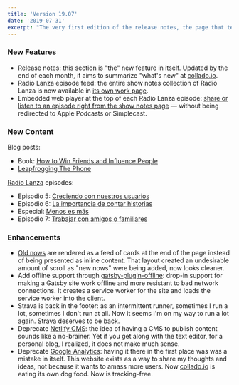 ```yaml
---
title: 'Version 19.07'
date: '2019-07-31'
excerpt: "The very first edition of the release notes, the page that tells you what's changed ✨"
---
```


### New Features

- Release notes: this section is "the" new feature in itself. Updated by the end of each month, it aims to summarize "what's new" at [collado.io](#).
- Radio Lanza episode feed: the entire show notes collection of Radio Lanza is now available in [its own work page](/work/radio-lanza).
- Embedded web player at the top of each Radio Lanza episode: [share or listen to an episode right from the show notes page](/work/radio-lanza/episodes/0) — without being redirected to Apple Podcasts or Simplecast.

### New Content

Blog posts:

- Book: [How to Win Friends and Influence People](/blog/2019/how-to-win-friends-and-influence-people)
- [Leapfrogging The Phone](/blog/2019/leapfrogging-the-phone)

[Radio Lanza](/work/radio-lanza) episodes:

- Episodio 5: [Creciendo con nuestros usuarios](/work/radio-lanza/episodes/5)
- Episodio 6: [La importancia de contar historias](/work/radio-lanza/episodes/6)
- Especial: [Menos es más](/work/radio-lanza/episodes/especial-menos-es-mas)
- Episodio 7: [Trabajar con amigos o familiares](/work/radio-lanza/episodes/7)

### Enhancements

- [Old nows](/now) are rendered as a feed of cards at the end of the page instead of being presented as inline content. That layout created an undesirable amount of scroll as "new nows" were being added, now looks cleaner.
- Add offline support through [gatsby-plugin-offline](https://github.com/gatsbyjs/gatsby/tree/master/packages/gatsby-plugin-offline): drop-in support for making a Gatsby site work offline and more resistant to bad network connections. It creates a service worker for the site and loads the service worker into the client.
- Strava is back in the footer: as an intermittent runner, sometimes I run a lot, sometimes I don't run at all. Now it seems I'm on my way to run a lot again. Strava deserves to be back.
- Deprecate [Netlify CMS](https://github.com/netlify/netlify-cms): the idea of having a CMS to publish content sounds like a no-brainer. Yet if you get along with the text editor, for a personal blog, I realized, it does not make much sense.
- Deprecate [Google Analytics](https://github.com/gatsbyjs/gatsby/tree/master/packages/gatsby-plugin-google-analytics): having it there in the first place was was a mistake in itself. This website exists as a way to share my thoughts and ideas, not because it wants to amass more users. Now [collado.io](/) is eating its own dog food. Now is tracking-free.
